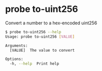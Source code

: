 # probe to-uint256

Convert a number to a hex-encoded uint256

```bash
$ probe to-uint256 --help
Usage: probe to-uint256 [VALUE]

Arguments:
  [VALUE]  The value to convert

Options:
  -h, --help  Print help
```